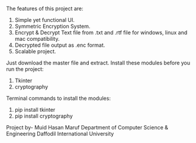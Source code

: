 The features of this project are:
1. Simple yet functional UI.
2. Symmetric Encryption System.
3. Encrypt & Decrypt Text file from .txt and .rtf file for windows, linux and mac compatibility.
4. Decrypted file output as .enc format. 
5. Scalable project. 

Just download the master file and extract. 
Install these modules before you run the project:
1. Tkinter
2. cryptography
   
Terminal commands to install the modules:
1. pip install tkinter
2. pip install cryptography 

Project by-
Muid Hasan Maruf 
Department of Computer Science & Engineering 
Daffodil International University

